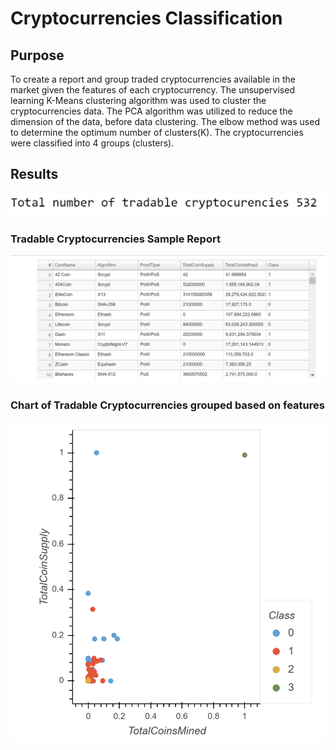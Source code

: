 
# Cryptocurrencies Classification

## Purpose 
   To create a report and group traded cryptocurrencies available in the market given the features of each cryptocurrency. The unsupervised learning K-Means clustering algorithm was used to cluster the cryptocurrencies data. The PCA algorithm was utilized to  reduce the dimension of the data, before data clustering. The elbow method was used to determine the optimum number of clusters(K). The cryptocurrencies were classified into 4 groups (clusters).
  
## Results

![alt tag](https://github.com/fmgribbon/Cryptocurrencies/blob/main/charts/total_tradable_cryptocurrencies.PNG)

### Tradable Cryptocurrencies Sample Report

![alt tag](https://github.com/fmgribbon/Cryptocurrencies/blob/main/charts/Crypto_clustering_sample_table.PNG)

### Chart of Tradable Cryptocurrencies grouped based on features

![alt tag](https://github.com/fmgribbon/Cryptocurrencies/blob/main/charts/Crypto_clustering_scatter_chart.PNG)
